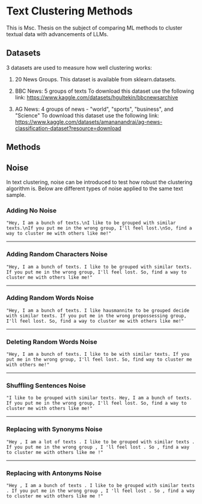 # Text Clustering Methods

This is Msc. Thesis on the subject of comparing ML methods to cluster textual data with advancements of LLMs. 

## Datasets
3 datasets are used to measure how well clustering works:
1) 20 News Groups. 
This dataset is available from sklearn.datasets.

2) BBC News: 5 groups of texts
To download this dataset use the following link: https://www.kaggle.com/datasets/hgultekin/bbcnewsarchive

3) AG News: 4 groups of news - "world", "sports", "business", and "Science"
To download this dataset use the following link: https://www.kaggle.com/datasets/amananandrai/ag-news-classification-dataset?resource=download

## Methods

## Noise

In text clustering, noise can be introduced to test how robust the clustering algorithm is. Below are different types of noise applied to the same text sample.

### Adding No Noise

```
"Hey, I am a bunch of texts.\nI like to be grouped with similar texts.\nIf you put me in the wrong group, I'll feel lost.\nSo, find a way to cluster me with others like me!"
```

---

### Adding Random Characters Noise

```
"Hey, I am a bunch of texts. I like to be grouped with similar texts. If you put me in the wrong group, I'll feel lost. So, find a way to cluster me with others like me!"
```

---

### Adding Random Words Noise

```
"Hey, I am a bunch of texts. I like hausmannite to be grouped decide with similar texts. If you put me in the wrong prepossessing group, I'll feel lost. So, find a way to cluster me with others like me!"
```

---

### Deleting Random Words Noise

```
"Hey, I am a bunch of texts. I like to be with similar texts. If you put me in the wrong group, I'll feel lost. So, find way to cluster me with others me!"
```

---

### Shuffling Sentences Noise

```
"I like to be grouped with similar texts. Hey, I am a bunch of texts. If you put me in the wrong group, I'll feel lost. So, find a way to cluster me with others like me!"
```

---

### Replacing with Synonyms Noise

```
"Hey , I am a lot of texts . I like to be grouped with similar texts . If you put me in the wrong group , I 'll feel lost . So , find a way to cluster me with others like me !"
```

---

### Replacing with Antonyms Noise

```
"Hey , I am a bunch of texts . I like to be grouped with similar texts . If you put me in the wrong group , I 'll feel lost . So , find a way to cluster me with others like me !"
```

